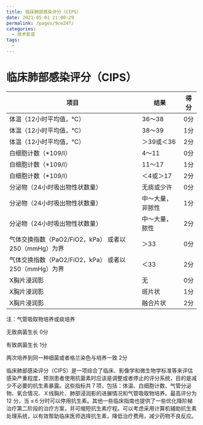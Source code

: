 ```yaml
---
title: 临床肺部感染评分（CIPS）
date: 2021-05-01 21:00:29
permalink: /pages/9ce24f/
categories:
  - 技术影音
tags:
  - 
---
```

# 临床肺部感染评分（CIPS）

| 项目                                                  | 结果             | 得分 |
| ----------------------------------------------------- | ---------------- | ---- |
| 体温（12小时平均值，℃）                               | 36～38           | 0分  |
| 体温（12小时平均值，℃）                               | 38～39           | 1分  |
| 体温（12小时平均值，℃）                               | ＞39或＜36       | 2分  |
| 白细胞计数（*109/l）                                  | 4～11            | 0分  |
| 白细胞计数（*109/l）                                  | 11～17           | 1分  |
| 白细胞计数（*109/l）                                  | ＜4或＞17        | 2分  |
| 分泌物（24小时吸出物性状数量）                        | 无痰或少许       | 0分  |
| 分泌物（24小时吸出物性状数量）                        | 中～大量，非脓性 | 1分  |
| 分泌物（24小时吸出物性状数量）                        | 中～大量，脓性   | 2分  |
| 气体交换指数（PaO2/FiO2，kPa）  或者以250（mmHg）为界 | ＞33             | 0分  |
| 气体交换指数（PaO2/FiO2，kPa）  或者以250（mmHg）为界 | ＜33             | 2分  |
| X胸片浸润影                                           | 无               | 0分  |
| X胸片浸润影                                           | 斑片状           | 1分  |
| X胸片浸润影                                           | 融合片状         | 2分  |



注：气管吸取物培养或痰培养

无致病菌生长  0分

有致病菌生长  1分

两次培养到同一种细菌或者格兰染色与培养一致 2分



临床肺部感染评分（CIPS）是一项综合了临床、影像学和微生物学标准等来评估感染严重程度，预测患者使用抗菌素时应该是调整或者停止的评分系统，目的是减少不必要的抗生素暴露。这些指标共７项，包括：体温、白细胞计数、气管分泌物、氧合情况、Ｘ线胸片、肺部浸润影的进展情况和气管吸取物培养。最高评分为12 分，当 ≤６分时可以停用抗生素。其他一些临床指南也提供了一些优化降阶梯治疗第二阶段的治疗方案，并可缩短抗生素疗程。可以考虑采用计算机辅助抗生素处理系统，以有效帮助临床医师选择抗生素，降低治疗费用，减少药物不良反应。